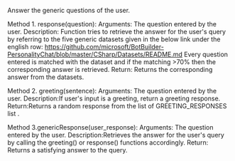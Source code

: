 Answer the generic questions of the user. 

Method 1. response(question):
Arguments: The question entered by the user.
Description: Function tries to retrieve the answer for the user's query by referring to the five generic  datasets given in the below link under the english row:
  	     https://github.com/microsoft/BotBuilder-PersonalityChat/blob/master/CSharp/Datasets/README.md 
	     Every question entered is matched with the dataset and if the matching >70% then the corresponding answer is retrieved.
Return: Returns the corresponding answer from the datasets.

Method 2. greeting(sentence):
Arguments: The question entered by the user.
Description:If user's input is a greeting, return a greeting response.
Return:Returns a random response from the list of GREETING_RESPONSES list .

Method 3.genericResponse(user_response):
Arguments: The question entered by the user.
Description:Retrieves the answer for the user's query by calling the greeting() or response() functions accordingly.
Return: Returns a satisfying answer to the query.
